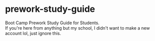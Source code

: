 # prework-study-guide
Boot Camp Prework Study Guide for Students. 
<br>If you're here from anything but my school, I didn't want to make a new account lol, just ignore this.
